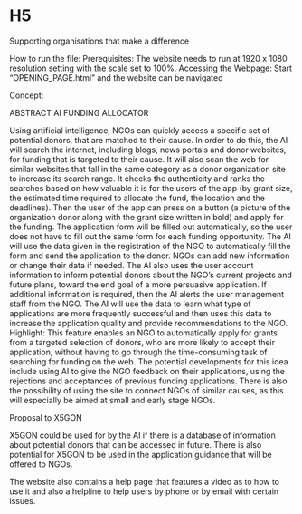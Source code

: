 # H5
Supporting organisations that make a difference

How to run the file: Prerequisites: The website needs to run at 1920 x 1080 resolution setting with the scale set to 100%.
Accessing the Webpage:
Start “OPENING_PAGE.html” and the website can be navigated

Concept:

ABSTRACT AI FUNDING ALLOCATOR

Using artificial intelligence, NGOs can quickly access a specific set of potential donors, that are matched to their cause. In order to do this, the AI will search the internet, including blogs, news portals and donor websites, for funding that is targeted to their cause. It will also scan the web for similar websites that fall in the same category as a donor organization site to increase its search range. It checks the authenticity and ranks the searches based on how valuable it is for the users of the app (by grant size, the estimated time required to allocate the fund, the location and the deadlines). Then the user of the app can press on a button (a picture of the organization donor along with the grant size written in bold) and apply for the funding. The application form will be filled out automatically, so the user does not have to fill out the same form for each funding opportunity. 
The AI will use the data given in the registration of the NGO to automatically fill the form and send the application to the donor. NGOs can add new information or change their data if needed. The AI also uses the user account information to inform potential donors about the NGO’s current projects and future plans, toward the end goal of a more persuasive application. If additional information is required, then the AI alerts the user management staff from the NGO. The AI will use the data to learn what type of applications are more frequently successful and then uses this data to increase the application quality and provide recommendations to the NGO. Highlight: This feature enables an NGO to automatically apply for grants from a targeted selection of donors, who are more likely to accept their application, without having to go through the time-consuming task of searching for funding on the web. 
The potential developments for this idea include using AI to give the NGO feedback on their applications, using the rejections and acceptances of previous funding applications. There is also the possibility of using the site to connect NGOs of similar causes, as this will especially be aimed at small and early stage NGOs. 

Proposal to X5GON

X5GON could be used for by the AI if there is a database of information about potential donors that can be accessed in future. There is also potential for X5GON to be used in the application guidance that will be offered to NGOs.

The website also contains a help page that features a video as to how to use it and also a helpline to help users by phone or by email with certain issues.
